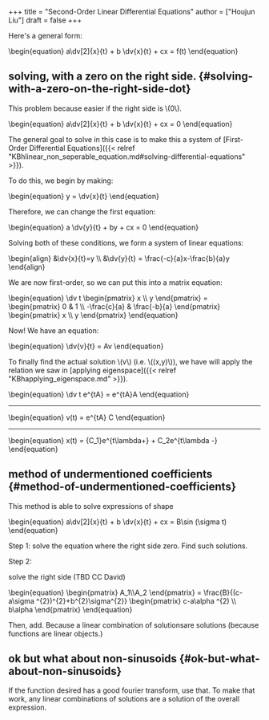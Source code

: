 +++
title = "Second-Order Linear Differential Equations"
author = ["Houjun Liu"]
draft = false
+++

Here's a general form:

\begin{equation}
a\dv[2]{x}{t} + b \dv{x}{t} + cx = f(t)
\end{equation}


## solving, with a zero on the right side. {#solving-with-a-zero-on-the-right-side-dot}

This problem because easier if the right side is \\(0\\).

\begin{equation}
a\dv[2]{x}{t} + b \dv{x}{t} + cx = 0
\end{equation}

The general goal to solve in this case is to make this a system of [First-Order Differential Equations]({{< relref "KBhlinear_non_seperable_equation.md#solving-differential-equations" >}}).

To do this, we begin by making:

\begin{equation}
y = \dv{x}{t}
\end{equation}

Therefore, we can change the first equation:

\begin{equation}
a \dv{y}{t} + by + cx = 0
\end{equation}

Solving both of these conditions, we form a system of linear equations:

\begin{align}
&\dv{x}{t}=y \\\\
&\dv{y}{t} = \frac{-c}{a}x-\frac{b}{a}y
\end{align}

We are now first-order, so we can put this into a matrix equation:

\begin{equation}
\dv t \begin{pmatrix}
x \\\ y
\end{pmatrix}  = \begin{pmatrix}
0 & 1 \\\ -\frac{c}{a} & \frac{-b}{a}
\end{pmatrix}  \begin{pmatrix}
x \\\ y
\end{pmatrix}
\end{equation}

Now! We have an equation:

\begin{equation}
\dv{v}{t} = Av
\end{equation}

To finally find the actual solution \\(v\\) (i.e. \\((x,y)\\)), we have will apply the relation we saw in [applying eigenspace]({{< relref "KBhapplying_eigenspace.md" >}}).

\begin{equation}
\dv t e^{tA} = e^{tA}A
\end{equation}

---

\begin{equation}
v(t) = e^{tA} C
\end{equation}

---

\begin{equation}
x(t) = {C\_1}e^{t\lambda+} + C\_2e^{t\lambda -}
\end{equation}


## method of undermentioned coefficients {#method-of-undermentioned-coefficients}

This method is able to solve expressions of shape

\begin{equation}
a\dv[2]{x}{t} + b \dv{x}{t} + cx = B\sin (\sigma t)
\end{equation}

Step 1: solve the equation where the right side zero. Find such solutions.

Step 2:

solve the right side (TBD CC David)

\begin{equation}
\begin{pmatrix}
A\_1\\\A\_2
\end{pmatrix}  = \frac{B}{(c-a\sigma ^{2})^{2}+b^{2}\sigma^{2}} \begin{pmatrix}
c-a\alpha ^{2) \\\\
b\alpha
\end{pmatrix}
\end{equation}

Then, add. Because a linear combination of solutionsare solutions (because functions are linear objects.)


## ok but what about non-sinusoids {#ok-but-what-about-non-sinusoids}

If the function desired has a good fourier transform, use that. To make that work, any linear combinations of solutions are a solution of the overall expression.